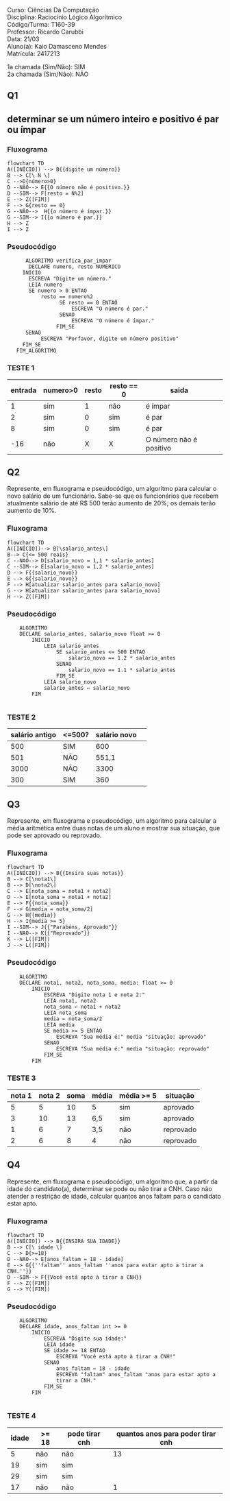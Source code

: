 <p> 
	Curso: Ciências Da Computação <br>
	Disciplina: Raciocínio Lógico Algorítmico <br>
	Código/Turma: T160-39 <br>
	Professor: Ricardo Carubbi <br>
	Data: 21/03 <br>
	Aluno(a): Kaio Damasceno Mendes <br>
	Matrícula: 2417213 <br>

1a chamada (Sim/Não): SIM <br>
2a chamada (Sim/Não): NÃO
</p>


## Q1

determinar se um número inteiro e positivo é par ou ímpar
---
### Fluxograma
```mermaid
flowchart TD
A([INÍCIO]) --> B{{digite um número}}
B --> C[\ N \]
C -->D{número>0}
D --NÃO--> E{{O número não é positivo.}}
D --SIM--> F[resto = N%2]
E --> Z([FIM])
F --> G{resto == 0}
G --NÃO-->  H{{o número é ímpar.}}
G --SIM--> I{{o número é par.}}
H --> Z
I --> Z
```

### Pseudocódigo
```
	  ALGORITMO verifica_par_impar
	   DECLARE numero, resto NUMERICO
	 INICIO
	   ESCREVA "Digite um número."
	   LEIA numero
	   SE numero > 0 ENTAO
		   resto == numero%2
	  			 SE resto == 0 ENTAO
					 ESCREVA "O número é par."
	 			 SENAO 
					 ESCREVA "O número é ímpar."
				FIM_SE
	  SENAO 
		   ESCREVA "Porfavor, digite um número positivo"
	 FIM_SE
   FIM_ALGORITMO		
```
### TESTE 1	
| entrada | numero>0 | resto | resto == 0 | saida                   |   |
|---------|----------|-------|------------|-------------------------|---|
| 1       | sim      | 1     | não        | é ímpar                 |   |
| 2       | sim      | 0     | sim        | é par                   |   |
| 8       | sim      | 0     | sim        | é par                   |   |
| -16     | não      | X     | X          | O número não é positivo |   |

<!--esse símbolo "%" divíde por X e já mostra o RESTO da divisão-->

## Q2
Represente, em fluxograma e pseudocódigo, um algoritmo para calcular o novo salário de um funcionário. Sabe-se que os funcionários que recebem atualmente salário de até R$ 500 terão aumento de 20%; os demais terão aumento de 10%.
### Fluxograma
<!--sistema que lê no banco de dados o salário do funcionário e já calcula o novo salário e atualiza no banco de dados-->

```mermaid
flowchart TD
A([INÍCIO])--> B[\salario_antes\]
B--> C{<= 500 reais}
C --NAO--> D[salario_novo = 1,1 * salario_antes]
C --SIM--> E[salario_novo = 1,2 * salario_antes]
D --> F{{salario_novo}}
E --> G{{salario_novo}}
F --> H[atualizar salario_antes para salario_novo]
G --> H[atualizar salario_antes para salario_novo]
H --> Z([FIM])
```
### Pseudocódigo
```
	ALGORITMO
	DECLARE salario_antes, salario_novo float >= 0
		INICIO
			LEIA salario_antes
				SE salario_antes <= 500 ENTAO
					salario_novo == 1.2 * salario_antes
				SENAO
					salario_novo == 1.1 * salario_antes
				FIM_SE
			LEIA salario_novo
			salario_antes ← salario_novo 
		FIM
		
```

### TESTE 2
| salário antigo | <=500? | salário novo |   |
|----------------|--------|--------------|---|
| 500            | SIM    | 600          |   |
| 501            | NÃO    | 551,1        |   |
| 3000           | NÃO    | 3300         |   |
| 300            | SIM    | 360          |   |


## Q3
Represente, em fluxograma e pseudocódigo, um algoritmo para calcular a média aritmética entre duas notas de um aluno e mostrar sua situação, que pode ser aprovado ou reprovado.
### Fluxograma
```mermaid
flowchart TD
A([INÍCIO]) --> B{{Insira suas notas}}
B --> C[\nota1\]
B --> D[\nota2\]
C --> E[nota_soma = nota1 + nota2]
D --> E[nota_soma = nota1 + nota2]
E --> F{{nota_soma}}
F --> G[media = nota_soma/2]
G --> H{{media}}
H --> I{media >= 5}
I --SIM--> J{{"Parabéns, Aprovado"}}
I --NAO--> K{{"Reprovado"}}
K --> L([FIM])
J --> L([FIM])
```
### Pseudocódigo
```
	ALGORITMO
	DECLARE nota1, nota2, nota_soma, media: float >= 0
		INICIO
			ESCREVA "Digite nota 1 e nota 2:"
			LEIA nota1, nota2
			nota_soma ← nota1 + nota2
			LEIA nota_soma
			media ← nota_soma/2
			LEIA media
			SE media >= 5 ENTAO
				ESCREVA "Sua média é:" media "situação: aprovado"
			SENAO
				ESCREVA "Sua média é:" media "situação: reprovado"
			FIM_SE
		FIM
```
				
			
### TESTE 3
| nota 1 | nota 2 | soma | média | média >= 5 | situação  |
|--------|--------|------|-------|------------|-----------|
| 5      | 5      | 10   | 5     | sim        | aprovado  |
| 3      | 10     | 13   | 6,5   | sim        | aprovado  |
| 1      | 6      | 7    | 3,5   | não        | reprovado |
| 2      | 6      | 8    | 4     | não        | reprovado |

## Q4
Represente, em fluxograma e pseudocódigo, um algoritmo que, a partir da idade do candidato(a), determinar se pode ou não tirar a CNH. Caso não atender a restrição de idade, calcular quantos anos faltam para o candidato estar apto.
### Fluxograma
```mermaid
flowchart TD
A([INÍCIO]) --> B{{INSIRA SUA IDADE}}
B --> C[\ idade \]
C --> D{>=18}
D --NAO--> E[anos_faltam = 18 - idade]
E --> G{{''faltam'' anos_faltam ''anos para estar apto a tirar a CNH.''}}
D --SIM--> F{{Você está apto à tirar a CNH}}
F --> Z([FIM])
G --> Y([FIM])
```
### Pseudocódigo
```
	ALGORITMO
	DECLARE idade, anos_faltam int >= 0
		INICIO
			ESCREVA "Digite sua idade:"
			LEIA idade
			SE idade >= 18 ENTAO
				ESCREVA "Você está apto à tirar a CNH!"
			SENAO
				anos_faltam ← 18 - idade
				ESCREVA "faltam" anos_faltam "anos para estar apto a 
				tirar a CNH."
			FIM_SE
		FIM
	 
```
### TESTE 4
| idade | >= 18 | pode tirar cnh | quantos anos para poder tirar cnh |
|-------|-------|----------------|-----------------------------------|
| 5     | não   | não            | 13                                |
| 19    | sim   | sim            |                                   |
| 29    | sim   | sim            |                                   |
| 17    | não   | não            | 1   

